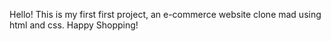 Hello!
This is my first first project, an e-commerce website clone mad using html and css.
Happy Shopping!
